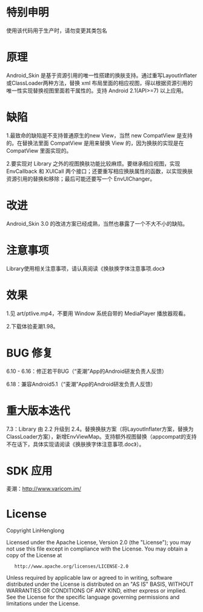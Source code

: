 # 特别申明
使用该代码用于生产时，请勿变更其类包名

# 原理
Android_Skin 是基于资源引用的唯一性搭建的换肤支持。通过重写LayoutInflater或ClassLoader两种方法，替换 xml 布局里面的相应视图，得以根据资源引用的唯一性实现替换视图里面若干属性的。支持 Android 2.1(API>=7) 以上应用。

# 缺陷
1.最致命的缺陷是不支持普通原生的new View，当然 new CompatView 是支持的。在替换法里面 CompatView 是用来替换 View 的，因为换肤的实现是在 CompatView 里面实现的。

2.要实现对 Library 之外的视图换肤功能比较麻烦。要继承相应视图，实现 EnvCallback 和 XUICall 两个接口；还要重写相应换肤属性的函数，以实现换肤资源引用的替换和移除；最后可能还要写一个 EnvUIChanger。

# 改进
Android_Skin 3.0 的改进方案已经成熟，当然也暴露了一个不大不小的缺陷。

# 注意事项
Library使用相关注意事项，请认真阅读《换肤换字体注意事项.doc》

# 效果
1.见 art/ptlive.mp4，不要用 Window 系统自带的 MediaPlayer 播放器观看。

2.下载体验麦潮1.98。

# BUG 修复
6.10 - 6.16：修正若干BUG（“麦潮”App的Android研发负责人反馈）

6.18：兼容Android5.1（“麦潮”App的Android研发负责人反馈）

# 重大版本迭代
7.3：Library 由 2.2 升级到 2.4。替换换肤方案（将LayoutInflater方案，替换为ClassLoader方案），新增EnvViewMap。支持额外视图替换（appcompat的支持不在话下，具体实现请阅读《换肤换字体注意事项.doc》）。

# SDK 应用
麦潮：http://www.varicom.im/

# License

   Copyright LinHenglong

   Licensed under the Apache License, Version 2.0 (the "License");
   you may not use this file except in compliance with the License.
   You may obtain a copy of the License at

       http://www.apache.org/licenses/LICENSE-2.0

   Unless required by applicable law or agreed to in writing, software
   distributed under the License is distributed on an "AS IS" BASIS,
   WITHOUT WARRANTIES OR CONDITIONS OF ANY KIND, either express or implied.
   See the License for the specific language governing permissions and
   limitations under the License.
